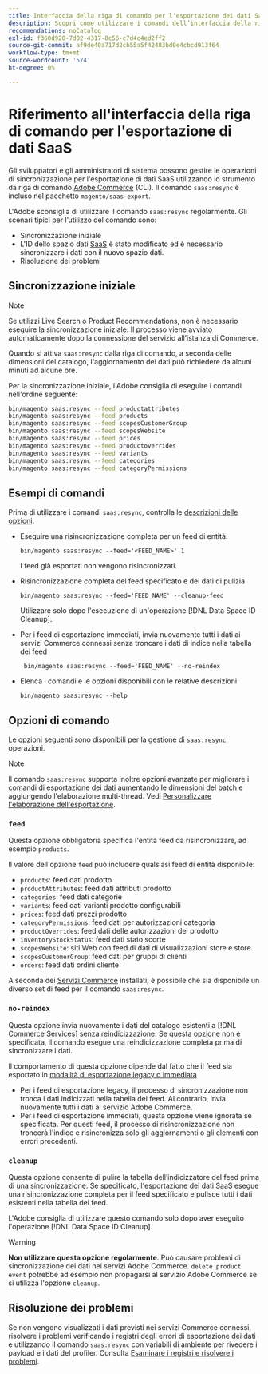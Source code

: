 ```yaml
---
title: Interfaccia della riga di comando per l'esportazione dei dati SaaS
description: Scopri come utilizzare i comandi dell’interfaccia della riga di comando per gestire feed e processi per  [!DNL data export extension]  per i servizi SaaS di Adobe Commerce.
recommendations: noCatalog
exl-id: f360d920-7d02-4317-8c56-c7d4c4ed2ff2
source-git-commit: af9de40a717d2cb55a5f42483bd0e4cbcd913f64
workflow-type: tm+mt
source-wordcount: '574'
ht-degree: 0%

---
```


# Riferimento all&#39;interfaccia della riga di comando per l&#39;esportazione di dati SaaS

Gli sviluppatori e gli amministratori di sistema possono gestire le operazioni di sincronizzazione per l&#39;esportazione di dati SaaS utilizzando lo strumento da riga di comando [Adobe Commerce](https://experienceleague.adobe.com/en/docs/commerce-operations/configuration-guide/cli/config-cli) (CLI). Il comando `saas:resync` è incluso nel pacchetto `magento/saas-export`.

L&#39;Adobe sconsiglia di utilizzare il comando `saas:resync` regolarmente. Gli scenari tipici per l’utilizzo del comando sono:

- Sincronizzazione iniziale
- L&#39;ID dello spazio dati [SaaS](https://experienceleague.adobe.com/en/docs/commerce-admin/config/services/saas) è stato modificato ed è necessario sincronizzare i dati con il nuovo spazio dati.
- Risoluzione dei problemi

## Sincronizzazione iniziale

>[!NOTE]
>Se utilizzi Live Search o Product Recommendations, non è necessario eseguire la sincronizzazione iniziale. Il processo viene avviato automaticamente dopo la connessione del servizio all’istanza di Commerce.

Quando si attiva `saas:resync` dalla riga di comando, a seconda delle dimensioni del catalogo, l&#39;aggiornamento dei dati può richiedere da alcuni minuti ad alcune ore.

Per la sincronizzazione iniziale, l&#39;Adobe consiglia di eseguire i comandi nell&#39;ordine seguente:

```bash
bin/magento saas:resync --feed productattributes
bin/magento saas:resync --feed products
bin/magento saas:resync --feed scopesCustomerGroup
bin/magento saas:resync --feed scopesWebsite
bin/magento saas:resync --feed prices
bin/magento saas:resync --feed productoverrides
bin/magento saas:resync --feed variants
bin/magento saas:resync --feed categories
bin/magento saas:resync --feed categoryPermissions
```

## Esempi di comandi

Prima di utilizzare i comandi `saas:resync`, controlla le [descrizioni delle opzioni](#command-options).

- Eseguire una risincronizzazione completa per un feed di entità.

  ```
  bin/magento saas:resync --feed='<FEED_NAME>' 1
  ```

  I feed già esportati non vengono risincronizzati.

- Risincronizzazione completa del feed specificato e dei dati di pulizia

  ```
  bin/magento saas:resync --feed='FEED_NAME' --cleanup-feed
  ```

  Utilizzare solo dopo l&#39;esecuzione di un&#39;operazione [!DNL Data Space ID Cleanup].

- Per i feed di esportazione immediati, invia nuovamente tutti i dati ai servizi Commerce connessi senza troncare i dati di indice nella tabella dei feed

  ```
   bin/magento saas:resync --feed='FEED_NAME' --no-reindex
  ```

- Elenca i comandi e le opzioni disponibili con le relative descrizioni.

  ```
  bin/magento saas:resync --help
  ```

## Opzioni di comando

Le opzioni seguenti sono disponibili per la gestione di `saas:resync` operazioni.

>[!NOTE]
>
>Il comando `saas:resync` supporta inoltre opzioni avanzate per migliorare i comandi di esportazione dei dati aumentando le dimensioni del batch e aggiungendo l&#39;elaborazione multi-thread. Vedi [Personalizzare l&#39;elaborazione dell&#39;esportazione](customize-export-processing.md).

### `feed`

Questa opzione obbligatoria specifica l&#39;entità feed da risincronizzare, ad esempio `products`.

Il valore dell&#39;opzione `feed` può includere qualsiasi feed di entità disponibile:

- `products`: feed dati prodotto
- `productAttributes`: feed dati attributi prodotto
- `categories`: feed dati categorie
- `variants`: feed dati varianti prodotto configurabili
- `prices`: feed dati prezzi prodotto
- `categoryPermissions`: feed dati per autorizzazioni categoria
- `productOverrides`: feed dati delle autorizzazioni del prodotto
- `inventoryStockStatus`: feed dati stato scorte
- `scopesWebsite`: siti Web con feed di dati di visualizzazioni store e store
- `scopesCustomerGroup`: feed dati per gruppi di clienti
- `orders`: feed dati ordini cliente

A seconda dei [Servizi Commerce](../landing/saas.md) installati, è possibile che sia disponibile un diverso set di feed per il comando `saas:resync`.

### `no-reindex`

Questa opzione invia nuovamente i dati del catalogo esistenti a [!DNL Commerce Services] senza reindicizzazione. Se questa opzione non è specificata, il comando esegue una reindicizzazione completa prima di sincronizzare i dati.

Il comportamento di questa opzione dipende dal fatto che il feed sia esportato in [modalità di esportazione legacy o immediata](data-synchronization.md#synchronization-modes)

- Per i feed di esportazione legacy, il processo di sincronizzazione non tronca i dati indicizzati nella tabella dei feed. Al contrario, invia nuovamente tutti i dati al servizio Adobe Commerce.
- Per i feed di esportazione immediati, questa opzione viene ignorata se specificata. Per questi feed, il processo di risincronizzazione non troncerà l&#39;indice e risincronizza solo gli aggiornamenti o gli elementi con errori precedenti.

### `cleanup`

Questa opzione consente di pulire la tabella dell’indicizzatore del feed prima di una sincronizzazione. Se specificato, l&#39;esportazione dei dati SaaS esegue una risincronizzazione completa per il feed specificato e pulisce tutti i dati esistenti nella tabella dei feed.

L&#39;Adobe consiglia di utilizzare questo comando solo dopo aver eseguito l&#39;operazione [!DNL Data Space ID Cleanup].

>[!WARNING]
>
>**Non utilizzare questa opzione regolarmente**. Può causare problemi di sincronizzazione dei dati nei servizi Adobe Commerce. `delete product event` potrebbe ad esempio non propagarsi al servizio Adobe Commerce se si utilizza l&#39;opzione `cleanup`.

## Risoluzione dei problemi

Se non vengono visualizzati i dati previsti nei servizi Commerce connessi, risolvere i problemi verificando i registri degli errori di esportazione dei dati e utilizzando il comando `saas:resync` con variabili di ambiente per rivedere i payload e i dati del profiler. Consulta [Esaminare i registri e risolvere i problemi](troubleshooting-logging.md).
